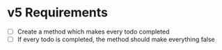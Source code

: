 # v5 Requirements

- [ ] Create a method which makes every todo completed
- [ ] If every todo is completed, the method should make everything false